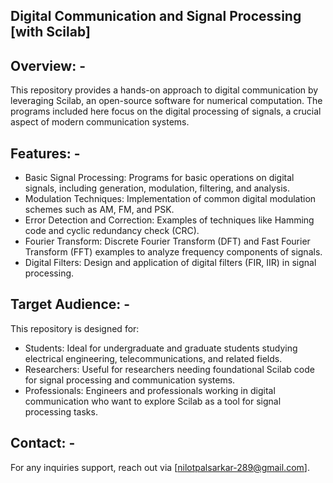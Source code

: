 ## Digital Communication and Signal Processing [with Scilab] ##

## Overview: - ##

This repository provides a hands-on approach to digital communication by leveraging Scilab, an open-source software for numerical computation. The programs included here focus on the digital processing of signals, a crucial aspect of modern communication systems.

## Features: - ##

- Basic Signal Processing: Programs for basic operations on digital signals, including generation, modulation, filtering, and analysis.
- Modulation Techniques: Implementation of common digital modulation schemes such as AM, FM, and PSK.
- Error Detection and Correction: Examples of techniques like Hamming code and cyclic redundancy check (CRC).
- Fourier Transform: Discrete Fourier Transform (DFT) and Fast Fourier Transform (FFT) examples to analyze frequency components of signals.
- Digital Filters: Design and application of digital filters (FIR, IIR) in signal processing.
  

## Target Audience: - ##

This repository is designed for:

- Students: Ideal for undergraduate and graduate students studying electrical engineering, telecommunications, and related fields.
- Researchers: Useful for researchers needing foundational Scilab code for signal processing and communication systems.
- Professionals: Engineers and professionals working in digital communication who want to explore Scilab as a tool for signal processing tasks.

## Contact: - ##
For any inquiries support, reach out via [nilotpalsarkar-289@gmail.com].
